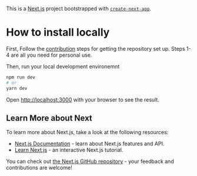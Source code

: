 This is a [Next.js](https://nextjs.org/) project bootstrapped with [`create-next-app`](https://github.com/vercel/next.js/tree/canary/packages/create-next-app).

# How to install locally

First, Follow the [contribution](https://github.com/GreenJ84/JesseGreenoughPortfolio/blob/main/project_contributions.md.md#profile-contributions-guidline) steps for getting the repository set up.
Steps 1-4 are all you need for personal use.

Then, run your local development environemnt
```bash
npm run dev
# or
yarn dev
```

Open [http://localhost:3000](http://localhost:3000) with your browser to see the result.

## Learn More about Next

To learn more about Next.js, take a look at the following resources:

- [Next.js Documentation](https://nextjs.org/docs) - learn about Next.js features and API.
- [Learn Next.js](https://nextjs.org/learn) - an interactive Next.js tutorial.

You can check out [the Next.js GitHub repository](https://github.com/vercel/next.js/) - your feedback and contributions are welcome!

